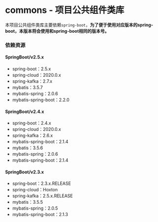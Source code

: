 # commons - 项目公共组件类库
本项目公共组件类库主要依赖`spring-boot`，**为了便于使用对应版本的spring-boot，本版本将会使用和spring-boot相同的版本号。**


### 依赖资源

#### SpringBoot/v2.5.x
* spring-boot：2.5.x
* spring-cloud：2020.0.x
* spring-kafka：2.7.x
* mybatis：3.5.7
* mybatis-spring：2.0.6
* mybatis-spring-boot：2.2.0


#### SpringBoot/v2.4.x
* spring-boot：2.4.x
* spring-cloud：2020.0.x
* spring-kafka：2.6.x
* mybatis-spring-boot：2.1.4
* mybatis：3.5.6
* mybatis-spring：2.0.6
* mybatis-spring-boot：2.1.4


#### SpringBoot/v2.3.x
* spring-boot：2.3.x.RELEASE
* spring-cloud：Hoxton
* spring-kafka：2.5.x.RELEASE
* mybatis：3.5.5
* mybatis-spring：2.0.5
* mybatis-spring-boot：2.1.3

